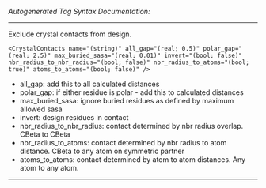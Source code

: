 _Autogenerated Tag Syntax Documentation:_

---
Exclude crystal contacts from design.

```
<CrystalContacts name="(string)" all_gap="(real; 0.5)" polar_gap="(real; 2.5)" max_buried_sasa="(real; 0.01)" invert="(bool; false)" nbr_radius_to_nbr_radius="(bool; false)" nbr_radius_to_atoms="(bool; true)" atoms_to_atoms="(bool; false)" />
```

-   all_gap: add this to all calculated distances
-   polar_gap: if either residue is polar - add this to calculated distances
-   max_buried_sasa: ignore buried residues as defined by maximum allowed sasa
-   invert: design residues in contact
-   nbr_radius_to_nbr_radius: contact determined by nbr radius overlap. CBeta to CBeta
-   nbr_radius_to_atoms: contact determined by nbr radius to atom distance. CBeta to any atom on symmetric partner
-   atoms_to_atoms: contact determined by atom to atom distances. Any atom to any atom.

---
